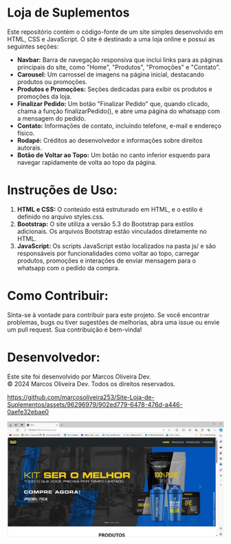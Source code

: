 # Loja de Suplementos

Este repositório contém o código-fonte de um site simples desenvolvido em HTML, CSS e JavaScript. O site é destinado a uma loja online e possui as seguintes seções:
* **Navbar:** Barra de navegação responsiva que inclui links para as páginas principais do site, como "Home", "Produtos", "Promoções" e "Contato".
* **Carousel:** Um carrossel de imagens na página inicial, destacando produtos ou promoções.
* **Produtos e Promoções:** Seções dedicadas para exibir os produtos e promoções da loja.
* **Finalizar Pedido:** Um botão "Finalizar Pedido" que, quando clicado, chama a função finalizarPedido(), e abre uma página do whatsapp com a mensagem do pedido.
* **Contato:** Informações de contato, incluindo telefone, e-mail e endereço físico.
* **Rodapé:** Créditos ao desenvolvedor e informações sobre direitos autorais.
* **Botão de Voltar ao Topo:** Um botão no canto inferior esquerdo para navegar rapidamente de volta ao topo da página.

# Instruções de Uso:
1. **HTML e CSS:** O conteúdo está estruturado em HTML, e o estilo é definido no arquivo styles.css.
2. **Bootstrap:** O site utiliza a versão 5.3 do Bootstrap para estilos adicionais. Os arquivos Bootstrap estão vinculados diretamente no HTML.
3. **JavaScript:** Os scripts JavaScript estão localizados na pasta js/ e são responsáveis por funcionalidades como voltar ao topo, carregar produtos, promoções e interações de enviar mensagem para o whatsapp com o pedido da compra.

# Como Contribuir:
Sinta-se à vontade para contribuir para este projeto. Se você encontrar problemas, bugs ou tiver sugestões de melhorias, abra uma issue ou envie um pull request. Sua contribuição é bem-vinda!

# Desenvolvedor:
Este site foi desenvolvido por Marcos Oliveira Dev.<br>
© 2024 Marcos Oliveira Dev. Todos os direitos reservados.

https://github.com/marcosoliveira253/Site-Loja-de-Suplementos/assets/96296979/902ed779-6478-476d-a446-0aefe32ebae0





![Texto Alternativo](https://github.com/marcosoliveira253/Site-Loja-de-Suplementos/blob/main/client/image/capa.jpg)
